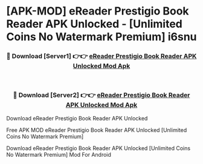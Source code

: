 # [APK-MOD] eReader Prestigio  Book Reader APK Unlocked - [Unlimited Coins No Watermark Premium] i6snu



<div align="center">
<h3>🔴 Download [Server1] 👉👉 <a href="https://momento.my/?title=eReader_Prestigio__Book_Reader_APK_Unlocked">eReader Prestigio  Book Reader APK Unlocked Mod Apk</a></h3><br>

<h3>🔴 Download [Server2] 👉👉 <a href="https://momento.my/?title=eReader_Prestigio__Book_Reader_APK_Unlocked">eReader Prestigio  Book Reader APK Unlocked Mod Apk</a></h3>
</div>



Download eReader Prestigio  Book Reader APK Unlocked 

Free APK MOD eReader Prestigio  Book Reader APK Unlocked [Unlimited Coins No Watermark Premium]

Download eReader Prestigio  Book Reader APK Unlocked [Unlimited Coins No Watermark Premium] Mod For Android

